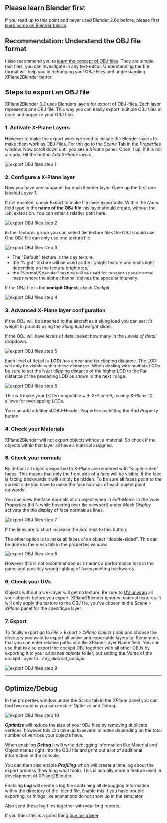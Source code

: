 ## Please learn Blender first
If you read up to this point and never used Blender 2.6x before, please first [learn some on Blender basics](http://www.blender.org/support/).

## Recommendation: Understand the OBJ file format
I also recommend you to [learn the concept of OBJ files](http://developer.x-plane.com/?article=obj8-file-format-specification). They are simple text files, you can investigate in any text-editor. Understanding the file format will help you in debugging your OBJ-Files and understanding XPlane2Blender better.

## Steps to export an OBJ file
XPlane2Blender 3.2 uses Blenders layers for export of OBJ-files. Each layer represents one OBJ file. This way you can easily export multiple OBJ files at once and organize your OBJ files.

### 1. Activate X-Plane Layers

However to make the export work we need to initiate the Blender layers to make them work as OBJ-files.
For this go to the _Scene_ Tab in the _Properties_ window.
Now scroll down until you see a _XPlane_ panel. Open it up, if it is not already. Hit the button _Add X-Plane layers_.

![export OBJ files step 1](./images/docs-3.2x-export-obj-files_1.png)


### 2. Configure a X-Plane layer

Now you have one subpanel for each Blender layer. Open up the first one labeled _Layer 1_.

If not enabled, check _Export_ to make the layer exportable.
Within the _Name_ field type in the **name of the OBJ file** this layer should create, without the .obj extension.
You can enter a relative path here.

![export OBJ files step 2](./images/docs-3.2x-export-obj-files_2.png)

In the _Textures_ group you can select the texture files the OBJ should use. One OBJ file can only use one texture file.

![export OBJ files step 3](./images/docs-3.2x-export-obj-files_3.png)

- The "Default" texture is the day texture,
- the "Night" texture will be used as the lit/night texture and emits light depending on the texture brightness,
- the "Normal/Specular" texture will be used for tangent space normal maps where the alpha channel defines the specular intensity.

If the OBJ file is the **cockpit Object**, check _Cockpit_.

![export OBJ files step 4](./images/docs-3.2x-export-obj-files_4.png)

### 3. Advanced X-Plane layer configuration

If the OBJ will be attached to the aircraft as a slung load you can set it's weight in pounds using the _Slung load weight_ slider.

If the OBJ will have levels of detail select how many in the _Levels of detail_ dropdown.

![export OBJ files step 5](./images/docs-3.2x-export-obj-files_5.png)

Each level of detail (= **LOD**) has a near and far clipping distance. The LOD will only be visible within these distances.
When dealing with multiple LODs be sure to set the Near clipping distance of the higher LOD to the Far distance of the preceding LOD as shown in the next image.

![export OBJ files step 6](./images/docs-3.2x-export-obj-files_6.png)

This will make your LODs compatible with X-Plane 9, as only X-Plane 10 allows for overlapping LODs.

You can add additional OBJ-Header Properties by hitting the _Add Property_ button.


### 4. Check your Materials

XPlane2Blender will not export objects without a material.
So check if the objects within that layer all have a material assigned.


### 5. Check your normals

By default all objects exported to X-Plane are rendered with "single-sided" faces.
This means that only the front side of a face will be visible.
If the face is facing backwards it will simply be hidden.
To be sure all faces point to the correct side you have to make the face normals of each object point outwards.

You can view the face normals of an object when in _Edit-Mode_.
In the _View Properties_ (hit N while hovering over the viewport) under _Mesh Display_ activate the the display of face normals as lines.

![export OBJ files step 7](./images/docs-3.2x-export-obj-files_7.png)

If the lines are to short increase the _Size_ next to this button.

The other option is to make all faces of an object "double-sided".
This can be done in the mesh tab in the properties window.

![export OBJ files step 8](./images/docs-3.2x-export-obj-files_8.png)

However this is not recommended as it means a performance loss in the game and possibly wrong lighting of faces pointing backwards.


### 6. Check your UVs

Objects without a UV-Layer will get no texture.
Be sure to [UV unwrap](http://wiki.blender.org/index.php/Doc:2.6/Manual/Textures/Mapping/UV/Unwrapping) all your objects before you export.
XPlane2Blender ignores material textures.
It will only apply the texture to the OBJ file, you've chosen in the _Scene > XPlane_ panel for the specifique layer.

### 7. Export

To finally export go to _File > Export > XPlane Object (.obj)_ and choose the directory you want to export all active and exportable layers to.
Remember, that you can enter relative paths into the XPlane-Layer Name field.
You can use that to also export the cockpit OBJ together with all other OBJs by exporting it to your airplanes _objects_ folder, but setting the _Name_ of the cockpit Layer to _../my_aircract_cockpit_.

![export OBJ files step 9](images/docs-3.2x-export-obj-files_9.png)

<hr/>

## Optimize/Debug

In the properties window under the _Scene_ tab in the _XPlane_ panel you can find two options you can enable: Optimize and Debug.

![export OBJ files step 10](images/docs-3.2x-export-obj-files_10.png)

**_Optimize_** will reduce the size of your OBJ files by removing duplicate vertices, however this can take up to several minutes depending on the total number of vertices your objects have.

When enabling **_Debug_** it will write debugging information like Material and Object names right into the OBJ file and print out a lot of additional information in the console.

You can then also enable **_Profiling_** which will create a time log about the export process (how long what took).
This is actually more a feature used in development of XPlane2Blender.

Enabling **_Log_** will create a log file containing all debugging information within the directory of the .blend file.
Enable this if you have trouble exporting, or things like animations do not show up in the simulator.

Also send these log files together with your bug reports.


If you think this is a good thing [buy me a beer](../../Donations).